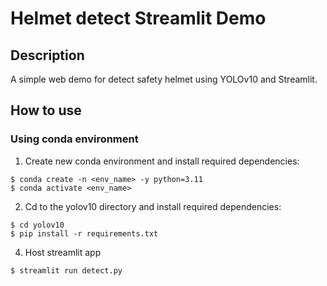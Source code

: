 # Helmet detect Streamlit Demo

## Description
A simple web demo for detect safety helmet using YOLOv10 and Streamlit.

## How to use
### Using conda environment
1. Create new conda environment and install required dependencies:
```
$ conda create -n <env_name> -y python=3.11
$ conda activate <env_name>
```
2. Cd to the yolov10 directory and install required dependencies:
```
$ cd yolov10
$ pip install -r requirements.txt
```
4. Host streamlit app
```
$ streamlit run detect.py
```
